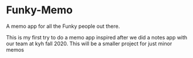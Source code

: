 # Funky-Memo
A memo app for all the Funky people out there. 

This is my first try to do a memo app inspired after we did a notes app with our team at kyh
fall 2020. This will be a smaller project for just minor memos
